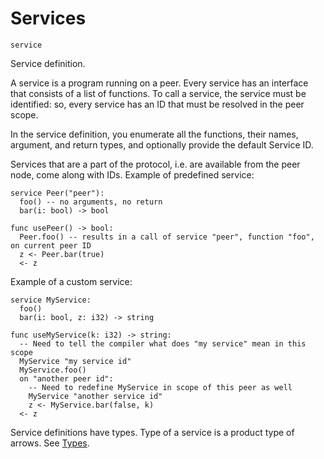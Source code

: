 # Services

`service`

Service definition.

A service is a program running on a peer. Every service has an interface that consists of a list of functions. To call a service, the service must be identified: so, every service has an ID that must be resolved in the peer scope.

In the service definition, you enumerate all the functions, their names, argument, and return types, and optionally provide the default Service ID.

Services that are a part of the protocol, i.e. are available from the peer node, come along with IDs. Example of predefined service:

```text
service Peer("peer"):
  foo() -- no arguments, no return
  bar(i: bool) -> bool
  
func usePeer() -> bool:
  Peer.foo() -- results in a call of service "peer", function "foo", on current peer ID
  z <- Peer.bar(true)
  <- z
```

Example of a custom service:

```text
service MyService:
  foo()
  bar(i: bool, z: i32) -> string
  
func useMyService(k: i32) -> string:
  -- Need to tell the compiler what does "my service" mean in this scope
  MyService "my service id"
  MyService.foo()
  on "another peer id":
    -- Need to redefine MyService in scope of this peer as well
    MyService "another service id"
    z <- MyService.bar(false, k)
  <- z  
```

Service definitions have types. Type of a service is a product type of arrows. See [Types](../types.md#type-of-a-service-and-a-file).

